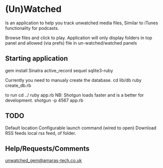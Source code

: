 (Un)Watched
===========

Is an application to help you track unwatched media files, Similar to iTunes functionality for podcasts.

Browse files and click to play. Application will only display folders in top panel and allowed (via prefs) file in un-watched/watched panels

Starting application
--------------------

gem install Sinatra active_record sequel sqlite3-ruby 

Currently you need to manualy create the database.
cd lib/db
ruby create_db.rb

to run
cd ../
ruby app.rb
NB: Shotgun loads faster and is a better for development.
shotgun -p 4567 app.rb 


TODO
----

Default location
Configurable launch command (wired to open)
Download RSS feeds
local rss feed, of folder.

Help/Requests/Comments
----

unwatched_gem@amaras-tech.co.uk

